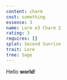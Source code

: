 ```yaml
---
content: charm
cost: something
essence: 3
name: Lore e3 Charm 2
rating: 3
requires: []
splat: Second Sunrise
trait: Lore
tree: Sage
---
```


Hello **world**!
